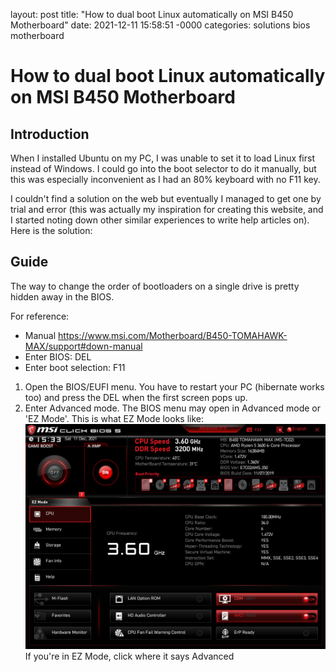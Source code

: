 layout: post
title: "How to dual boot Linux automatically on MSI B450 Motherboard"
date: 2021-12-11 15:58:51 -0000
categories: solutions bios motherboard

# How to dual boot Linux automatically on MSI B450 Motherboard

## Introduction

When I installed Ubuntu on my PC, I was unable to set it to load Linux first instead of Windows. I could go into the boot selector to do it manually, but this was especially inconvenient as I had an 80% keyboard with no F11 key.

I couldn't find a solution on the web but eventually I managed to get one by trial and error (this was actually my inspiration for creating this website, and I started noting down other similar experiences to write help articles on). Here is the solution:

## Guide

The way to change the order of bootloaders on a single drive is pretty hidden away in the BIOS.

For reference:
- Manual https://www.msi.com/Motherboard/B450-TOMAHAWK-MAX/support#down-manual
- Enter BIOS: DEL
- Enter boot selection: F11 

1. Open the BIOS/EUFI menu. You have to restart your PC (hibernate works too) and press the DEL when the first screen pops up.
2. Enter Advanced mode. The BIOS menu may open in Advanced mode or 'EZ Mode'. This is what EZ Mode looks like: ![EZ Mode](/assets/dualboot/MSI_SnapShot.png) If you're in EZ Mode, click where it says Advanced
